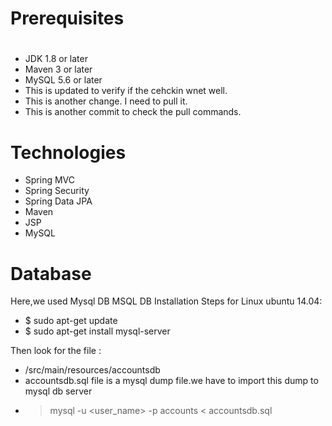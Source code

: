 # Prerequisites
#
- JDK 1.8 or later
- Maven 3 or later
- MySQL 5.6 or later
- This is updated to verify if the cehckin wnet well.
- This is another change. I need to pull it.
- This is another commit to check the pull commands.
# Technologies 
- Spring MVC
- Spring Security
- Spring Data JPA
- Maven
- JSP
- MySQL
# Database
Here,we used Mysql DB 
MSQL DB Installation Steps for Linux ubuntu 14.04:
- $ sudo apt-get update
- $ sudo apt-get install mysql-server

Then look for the file :
- /src/main/resources/accountsdb
- accountsdb.sql file is a mysql dump file.we have to import this dump to mysql db server
- > mysql -u <user_name> -p accounts < accountsdb.sql



